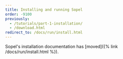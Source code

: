```yaml
---
title: Installing and running Sopel
order: -9100
previously:
  - /tutorials/part-1-installation/
  - /download.html
redirect_to: /docs/run/install.html
---
```


<!-- WARNING: Update both paths (`redirect_to` above and `link` below) in parallel! -->
Sopel's installation documentation has [moved]({% link /docs/run/install.html %}).
